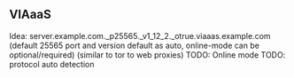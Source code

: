 VIAaaS
---
Idea: server.example.com._p25565._v1_12_2._otrue.viaaas.example.com (default 25565 port and version default as auto, online-mode can be optional/required) (similar to tor to web proxies)
TODO: Online mode
TODO: protocol auto detection
